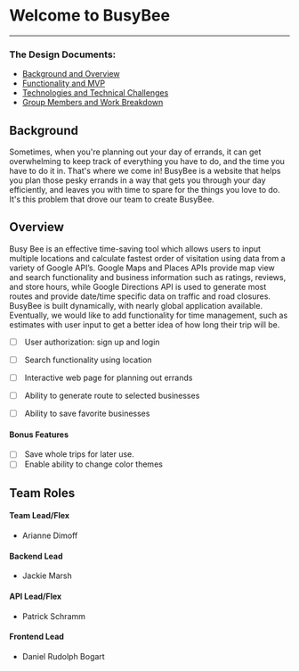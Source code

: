 Welcome to BusyBee
=========================

* * * * *

### [](https://github.com/aedimoff/BusyBee/wiki) The Design Documents:

-   [Background and Overview](https://github.com/aedimoff/BusyBee/wiki/Background-and-Overview)
-   [Functionality and MVP](https://github.com/aedimoff/BusyBee/wiki/Functionality-and-MVP)
-   [Technologies and Technical Challenges](https://github.com/aedimoff/BusyBee/wiki/Technologies-and-Technical-Challenges)
-   [Group Members and Work Breakdown](https://github.com/aedimoff/BusyBee/wiki/Group-Members-and-Work-Breakdown)

Background
-----------------------------------------------------------------------------------

Sometimes, when you're planning out your day of errands, it can get overwhelming to keep track of everything you have to do, and the time you have to do it in. That's where we come in! BusyBee is a website that helps you plan those pesky errands in a way that gets you through your day efficiently, and leaves you with time to spare for the things you love to do. It's this problem that drove our team to create BusyBee.

Overview
-------------------------------------------------------------------------------

Busy Bee is an effective time-saving tool which allows users to input multiple locations and calculate fastest order of visitation using data from a variety of Google API’s. Google Maps and Places APIs provide map view and search functionality and business information such as ratings, reviews, and store hours, while Google Directions API is used to generate most routes and provide date/time specific data on traffic and road closures. BusyBee is built dynamically, with nearly global application available. Eventually, we would like to add functionality for time management, such as estimates with user input to get a better idea of how long their trip will be.

-   [ ]  User authorization: sign up and login
-   [ ]  Search functionality using location
-   [ ]  Interactive web page for planning out errands
-   [ ]  Ability to generate route to selected businesses
-   [ ]  Ability to save favorite businesses



#### Bonus Features

-   [ ]  Save whole trips for later use.
-   [ ]  Enable ability to change color themes

Team Roles
-----------------------------------------------------------------------------------

#### Team Lead/Flex

-   Arianne Dimoff

#### Backend Lead

-   Jackie Marsh

#### API Lead/Flex

-   Patrick Schramm

#### Frontend Lead

-   Daniel Rudolph Bogart
